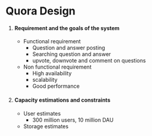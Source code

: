 # Quora Design
1. #### Requirement and the goals of the system
    - Functional requirement
        - Question and answer posting
        - Searching question and answer 
        - upvote, downvote and comment on questions
    - Non functional requirement
        - High availability
        - scalability
        - Good performance
2. #### Capacity estimations and constraints
    - User estimates
        - 300 million users, 10 million DAU
    - Storage estimates 
    